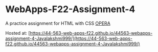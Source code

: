 # WebApps-F22-Assignment-4
A practice assignment for HTML with CSS
[OPERA]("opera.html")

Hosted at: [https://44-563-web-apps-f22.github.io/44563-webapps-assignment-4-Jayalakshmi999/](https://44-563-web-apps-f22.github.io/44563-webapps-assignment-4-Jayalakshmi999/)


